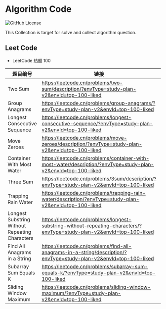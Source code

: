 # Algorithm Code

![GitHub License](https://img.shields.io/github/license/huangjunjie/algorithm_code)

This Collection is target for solve and collect algorithm question.

## Leet Code

- LeetCode 热题 100

| 题目编号                                           | 链接                                                                                                                     | 仓库                                                       | 
|------------------------------------------------|------------------------------------------------------------------------------------------------------------------------|----------------------------------------------------------|
| Two Sum                                        | https://leetcode.cn/problems/two-sum/description/?envType=study-plan-v2&envId=top-100-liked                            | src/main/java/leetcode/twoNum                            |
| Group Anagrams                                 | https://leetcode.cn/problems/group-anagrams/?envType=study-plan-v2&envId=top-100-liked                                 | src/main/java/groupAnagrams                              |
| Longest Consecutive Sequence                   | https://leetcode.cn/problems/longest-consecutive-sequence/?envType=study-plan-v2&envId=top-100-liked                   | src/main/java/longestConsecutiveSequence                 |
| Move Zeroes                                    | https://leetcode.cn/problems/move-zeroes/description/?envType=study-plan-v2&envId=top-100-liked                        | src/main/java/moveZeroes                                 |
| Container With Most Water                      | https://leetcode.cn/problems/container-with-most-water/description/?envType=study-plan-v2&envId=top-100-liked          | src/main/java/containerWithMostWater                     |
| Three Sum                                      | https://leetcode.cn/problems/3sum/description/?envType=study-plan-v2&envId=top-100-liked                               | src/main/java/threeSum                                   |
| Trapping Rain Water                            | https://leetcode.cn/problems/trapping-rain-water/description/?envType=study-plan-v2&envId=top-100-liked                | src/main/java/trappingRainWater                          |
| Longest Substring Without Repeating Characters | https://leetcode.cn/problems/longest-substring-without-repeating-characters/?envType=study-plan-v2&envId=top-100-liked | src/main/java/longestSubstringWithoutRepeatingCharacters |
| Find All Anagrams in a String                  | https://leetcode.cn/problems/find-all-anagrams-in-a-string/description/?envType=study-plan-v2&envId=top-100-liked      | src/main/java/findAllAnagramsInAString                   |
| Subarray Sum Equals K                          | https://leetcode.cn/problems/subarray-sum-equals-k/?envType=study-plan-v2&envId=top-100-liked                          | src/main/java/subarraySumEqualsK                         |
| Sliding Window Maximum                         | https://leetcode.cn/problems/sliding-window-maximum/?envType=study-plan-v2&envId=top-100-liked                         | src/main/java/maxSlidingWindow                           |